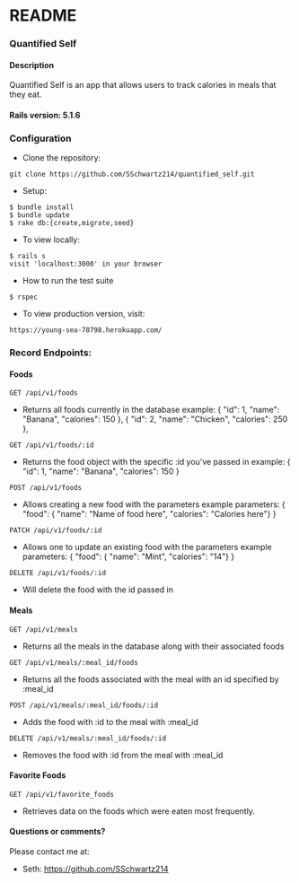 # README

### Quantified Self

#### Description

Quantified Self is an app that allows users to track calories in meals that they eat.


#### Rails version: 5.1.6

### Configuration

* Clone the repository:
```
git clone https://github.com/SSchwartz214/quantified_self.git
```

* Setup:
```
$ bundle install
$ bundle update
$ rake db:{create,migrate,seed}
```

* To view locally:
```
$ rails s
visit 'localhost:3000' in your browser
```

* How to run the test suite
```
$ rspec
```

* To view production version, visit:
```
https://young-sea-78798.herokuapp.com/
```

### Record Endpoints:

#### Foods
```
GET /api/v1/foods
```
   * Returns all foods currently in the database
   example: 
   {
    "id": 1,
    "name": "Banana",
    "calories": 150
    },
    {
    "id": 2,
    "name": "Chicken",
    "calories": 250
    },
```
GET /api/v1/foods/:id
```
   * Returns the food object with the specific :id you’ve passed in
   example: 
   {
    "id": 1,
    "name": "Banana",
    "calories": 150
    }
```
POST /api/v1/foods
```
   * Allows creating a new food with the parameters
   example parameters:
   { "food": { "name": "Name of food here", "calories": "Calories here"} }
```
PATCH /api/v1/foods/:id
```
  * Allows one to update an existing food with the parameters
  example parameters:
  { "food": { "name": "Mint", "calories": "14"} }
```
DELETE /api/v1/foods/:id
```
  * Will delete the food with the id passed in

#### Meals
```
GET /api/v1/meals
```
   * Returns all the meals in the database along with their associated foods
```
GET /api/v1/meals/:meal_id/foods
```
   * Returns all the foods associated with the meal with an id specified by :meal_id
```
POST /api/v1/meals/:meal_id/foods/:id
```
   * Adds the food with :id to the meal with :meal_id
```
DELETE /api/v1/meals/:meal_id/foods/:id
```
   * Removes the food with :id from the meal with :meal_id

#### Favorite Foods
```
GET /api/v1/favorite_foods
```
  * Retrieves data on the foods which were eaten most frequently.

#### Questions or comments?

Please contact me at:

* Seth: https://github.com/SSchwartz214
